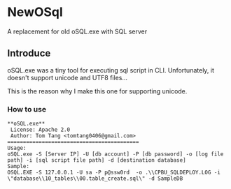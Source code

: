 # NewOSql
A replacement for old oSQL.exe with SQL server

## Introduce

oSQL.exe was a tiny tool for executing sql script in CLI. Unfortunately, it doesn't support unicode and UTF8 files...

This is the reason why I make this one for supporting unicode.

### How to use
```
**oSQL.exe**
 License: Apache 2.0
 Author: Tom Tang <tomtang0406@gmail.com>
==========================================
Usage:
oSQL.exe -S [Server IP] -U [db account] -P [db password] -o [log file path] -i [sql script file path] -d [destination database]
Sample:
OSQL.EXE -S 127.0.0.1 -U sa -P p@ssw0rd  -o .\\CPBU_SQLDEPLOY.LOG -i \"database\\10_tables\\00.table_create.sql\" -d SampleDB
```
